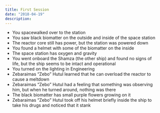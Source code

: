 ```yaml
---
title: First Session
date: "2018-04-19"
description: 
---
```


- You spacewalked over to the station
- You saw black biomatter on the outside and inside of the space station
- The reactor core still has power, but the station was powered down
- You found a helmet with some of the biomatter on the inside
- The space station has oxygen and gravity
- You went onboard the Shamza (the other ship) and found no signs of life, but the ship seems to be intact and operational
- You turned on the lighting in Engineering
- Zebaraimas “Zebo” Hutul learned that he can overload the reactor to cause a meltdown
- Zebaraimas “Zebo” Hutul had a feeling that something was observing him, but when he turned around, nothing was there
- The black biomatter has small purple flowers growing on it
- Zebaraimas “Zebo” Hutul took off his helmet briefly inside the ship to take his drugs and noticed that it stank
